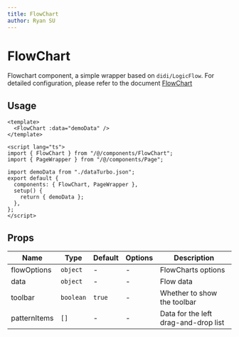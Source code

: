 ```yaml
---
title: FlowChart
author: Ryan SU
---
```


# FlowChart

Flowchart component, a simple wrapper based on `didi/LogicFlow`. For detailed configuration, please refer to the document [FlowChart](http://logic-flow.org/guide/start.html)

## Usage

```vue
<template>
  <FlowChart :data="demoData" />
</template>

<script lang="ts">
import { FlowChart } from "/@/components/FlowChart";
import { PageWrapper } from "/@/components/Page";

import demoData from "./dataTurbo.json";
export default {
  components: { FlowChart, PageWrapper },
  setup() {
    return { demoData };
  },
};
</script>
```

## Props

| Name         | Type      | Default | Options | Description                          |
| ------------ | --------- | ------- | ------- | ------------------------------------ |
| flowOptions  | `object`  | -       | -       | FlowCharts options                   |
| data         | `object`  | -       | -       | Flow data                            |
| toolbar      | `boolean` | `true`  | -       | Whether to show the toolbar          |
| patternItems | `[]`      | -       | -       | Data for the left drag-and-drop list |
